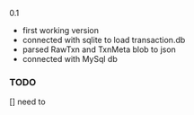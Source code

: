 0.1
- first working version
- connected with sqlite to load transaction.db
- parsed RawTxn and TxnMeta blob to json
- connected with MySql db

### TODO
[] need to 